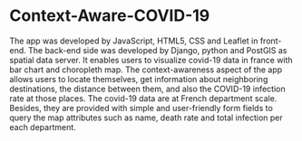 # Context-Aware-COVID-19
The app was developed by JavaScript, HTML5, CSS and Leaflet in front-end. The back-end side was developed by Django, python and PostGIS as spatial data server. It enables users to visualize covid-19 data in france with bar chart and choropleth map. The context-awareness aspect of the app allows users to locate themselves, get information about neighboring destinations, the distance between them, and also the COVID-19 infection rate at those places. The covid-19 data are at French department scale. Besides, they are provided with simple and user-friendly form fields to query the map attributes such as name, death rate and total infection per each department. 
